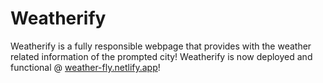 # Weatherify

Weatherify is a fully responsible webpage that provides with the weather related information of the prompted city!
Weatherify is now deployed and functional @ [weather-fly.netlify.app](weather-fly.netlify.app)!

